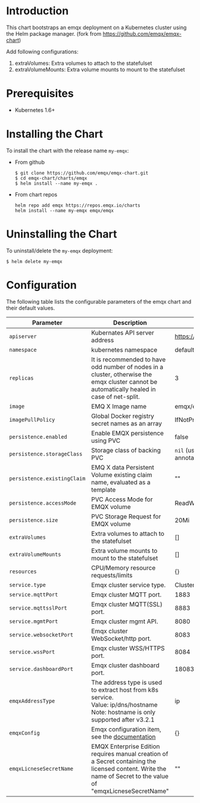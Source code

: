 
# Introduction
This chart bootstraps an emqx deployment on a Kubernetes cluster using the Helm package manager. (fork from https://github.com/emqx/emqx-chart)

Add following configurations:
1. extraVolumes: Extra volumes to attach to the statefulset
2. extraVolumeMounts: Extra volume mounts to mount to the statefulset

# Prerequisites
+ Kubernetes 1.6+

# Installing the Chart
To install the chart with the release name `my-emqx`:

+   From github 
    ```
    $ git clone https://github.com/emqx/emqx-chart.git
    $ cd emqx-chart/charts/emqx
    $ helm install --name my-emqx .
    ```

+   From chart repos
    ```
    helm repo add emqx https://repos.emqx.io/charts
    helm install --name my-emqx emqx/emqx
    ```

# Uninstalling the Chart
To uninstall/delete the `my-emqx` deployment:
```
$ helm delete my-emqx
```

# Configuration
The following table lists the configurable parameters of the emqx chart and their default values.

| Parameter  | Description | Default Value |
| ---        |  ---        | ---           |
| `apiserver`  | Kubernates API server address |  https://kubernetes.default.svc:443    |
| `namespace`  | kubernetes namespace   |   default |
| `replicas` | It is recommended to have odd number of nodes in a cluster, otherwise the emqx cluster cannot be automatically healed in case of net-split. |3|
| `image` | EMQ X Image name |emqx/emqx:latest|
| `imagePullPolicy`  | Global Docker registry secret names as an array |IfNotPresent|
| `persistence.enabled` | Enable EMQX persistence using PVC |false|
| `persistence.storageClass` | Storage class of backing PVC |`nil` (uses alpha storage class annotation)|
| `persistence.existingClaim` | EMQ X data Persistent Volume existing claim name, evaluated as a template |""|
| `persistence.accessMode` | PVC Access Mode for EMQX volume |ReadWriteOnce|
| `persistence.size` | PVC Storage Request for EMQX volume |20Mi|
| `extraVolumes` | Extra volumes to attach to the statefulset | []
| `extraVolumeMounts` | Extra volume mounts to mount to the statefulset | []
| `resources` | CPU/Memory resource requests/limits |{}|
| `service.type`  | Emqx cluster service type. |ClusterIP|
| `service.mqttPort`  | Emqx cluster MQTT port. |1883|
| `service.mqttsslPort` | Emqx cluster MQTT(SSL) port.  |8883|
| `service.mgmtPort`  | Emqx cluster mgmt API.  |8080|
| `service.websocketPort`  | Emqx cluster WebSocket/http port. |8083|
| `service.wssPort`  | Emqx cluster WSS/HTTPS port.  |8084|
| `service.dashboardPort` | Emqx cluster dashboard port. |18083|
| `emqxAddressType` | The address type is used to extract host from k8s service. <br> Value: ip/dns/hostname  <br> Note: hostname is only supported after v3.2.1 | ip |
| `emqxConfig` | Emqx configuration item, see the [documentation](https://github.com/emqx/emqx-docker#emq-x-configuration) |{}|
| `emqxLicneseSecretName` | EMQX Enterprise Edition requires manual creation of a Secret containing the licensed content. Write the name of Secret to the value of "emqxLicneseSecretName" |""|
